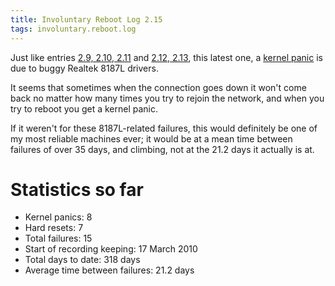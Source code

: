 ```yaml
---
title: Involuntary Reboot Log 2.15
tags: involuntary.reboot.log
---
```


Just like entries [2.9, 2.10, 2.11](/snippets/14) and [2.12, 2.13](/snippets/15), this latest one, a [kernel panic](/wiki/kernel_panic) is due to buggy Realtek 8187L drivers.

It seems that sometimes when the connection goes down it won't come back no matter how many times you try to rejoin the network, and when you try to reboot you get a kernel panic.

If it weren't for these 8187L-related failures, this would definitely be one of my most reliable machines ever; it would be at a mean time between failures of over 35 days, and climbing, not at the 21.2 days it actually is at.

# Statistics so far

-   Kernel panics: 8
-   Hard resets: 7
-   Total failures: 15
-   Start of recording keeping: 17 March 2010
-   Total days to date: 318 days
-   Average time between failures: 21.2 days


